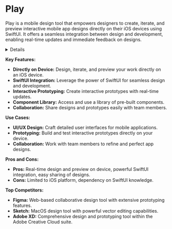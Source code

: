 # Play

Play is a mobile design tool that empowers designers to create, iterate, and preview interactive mobile app designs directly on their iOS devices using SwiftUI. It offers a seamless integration between design and development, enabling real-time updates and immediate feedback on designs.

<details>

**URL:** https://createwithplay.com/

**Authors:** `Create With Play, Inc.`

**Integration:**
- **Platforms Supported:** iOS
- **API Documentation:** Not provided

**Community and Support:**
- **Support Channels:** Help Center, Email Support
- **Community:** Growing user base with forums and social media groups.

</details>

**Key Features:**
- **Directly on Device:** Design, iterate, and preview your work directly on an iOS device.
- **SwiftUI Integration:** Leverage the power of SwiftUI for seamless design and development.
- **Interactive Prototyping:** Create interactive prototypes with real-time updates.
- **Component Library:** Access and use a library of pre-built components.
- **Collaboration:** Share designs and prototypes easily with team members.

**Use Cases:**
- **UI/UX Design:** Craft detailed user interfaces for mobile applications.
- **Prototyping:** Build and test interactive prototypes directly on your device.
- **Collaboration:** Work with team members to refine and perfect app designs.

**Pros and Cons:**
- **Pros:** Real-time design and preview on device, powerful SwiftUI integration, easy sharing of designs.
- **Cons:** Limited to iOS platform, dependency on SwiftUI knowledge.

**Top Competitors:**
- **Figma:** Web-based collaborative design tool with extensive prototyping features.
- **Sketch:** MacOS design tool with powerful vector editing capabilities.
- **Adobe XD:** Comprehensive design and prototyping tool within the Adobe Creative Cloud suite.

<LinkCard title="Visit Play" href="https://createwithplay.com/" />
